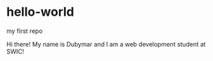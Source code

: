 # hello-world
my first repo

Hi there!
My name is Dubymar and I am a web development student at SWIC!
